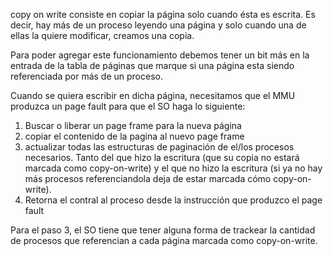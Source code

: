 copy on write consiste en copiar la página solo cuando ésta es escrita. Es decir, hay más de un proceso leyendo una página y solo cuando una de ellas la quiere modificar, creamos una copia.

Para poder agregar este funcionamiento debemos tener un bit más en la entrada de la tabla de páginas que marque si una página esta siendo referenciada por más de un proceso.

Cuando se quiera escribir en dicha página, necesitamos que el MMU produzca un page fault para que el SO haga lo siguiente:

1. Buscar o liberar un page frame para la nueva página
2. copiar el contenido de la pagina al nuevo page frame
3. actualizar todas las estructuras de paginación de el/los procesos necesarios. Tanto del que hizo la escritura (que su copia no estará marcada como copy-on-write) y el que no hizo la escritura (si ya no hay más procesos referenciandola deja de estar marcada cómo copy-on-write).
4. Retorna el contral al proceso desde la instrucción que produzco el page fault


Para el paso 3, el SO tiene que tener alguna forma de trackear la cantidad de procesos que referencian a cada página marcada como copy-on-write.    